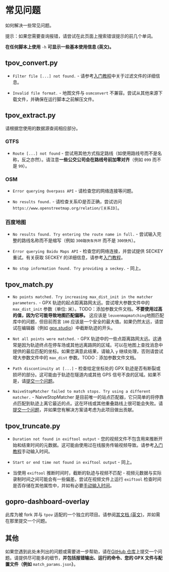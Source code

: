 # 常见问题

如何解决一些常见问题。

提示：如果您需要查询报错，请尝试在此页面上搜索错误提示的前几个单词。

**在任何脚本上使用** `-h` **可显示一些基本使用信息 (英文)。**

## tpov_convert.py

- `Filter file [...] not found.` - 请参考[入门教程](quickstart.md#下载地图)中关于过滤文件的详细信息。

- `Invalid file format.` - 地图文件与 `osmconvert` 不兼容。尝试从其他来源下载文件，并确保在运行脚本之前解压文件。

## tpov_extract.py

请根据您使用的数据源查阅相应部分。

### GTFS

- `Route [...] not found` - 尝试用其他方式指定路线（如使用路线号而不是名称，反之亦然）。请注意**一些公交公司会在路线号前加零对齐**（例如 `099` 而不是 `99`）。

### OSM

- `Error querying Overpass API` - 请检查您的网络连接等问题。

- `No results found.` - 请检查关系ID是否正确，尝试访问 `https://www.openstreetmap.org/relation/[关系ID]`。

### 百度地图

- `No results found. Try entering the route name in full.` - 尝试输入完整的路线名称而不是缩写（例如 `300路快车外环` 而不是 `300快外`）。

- `Error querying Baidu Maps API` - 检查您的网络连接，并尝试提供 SECKEY 重试。有关获取 SECKEY 的详细信息，请参考[入门教程](quickstart.md#百度地图)。

- `No stop information found. Try providing a seckey.` - 同上。

## tpov_match.py

- `No points matched. Try increasing max_dist_init in the matcher parameters.` - GPX 轨迹的起点距离路网太远。尝试增大参数文件中的 `max_dist_init` 参数（单位: 米）。TODO：添加参数文件文档。**不要使用过高的值，因为它可能导致地图匹配偏移。** 这应该是 `leuvenmapmatching`地图匹配库中的问题，但目前而言 `100` 应该是一个安全的最大值。如果仍然太远，请尝试在编辑器（例如 [gpx.studio](https://gpx.studio/)）中截断轨迹的开头。

- `Not all points were matched.` - GPX 轨迹中的一些点距离路网太远。这通常是因为轨迹终点在停车场或其他远离路网的区域。可以在地图上查找消息中提供的最后匹配的坐标。如果您满意此结果，请输入 `y` 继续处理，否则请尝试增大参数文件中的 `max_dist` 参数。TODO：添加参数文件文档。

- `Path discontinuity at [...]` - 检查给定坐标处的 GPX 轨迹是否有断裂或损坏的部分。这可能由于轨迹在隧道内或其他 GPS 信号不良的区域。如果不是，请[提交一个问题](#其他)。

- `NaiveStopMatcher failed to match stops. Try using a different matcher.` - NaiveStopMatcher 是目前唯一的站点匹配器，它只简单的将停靠点匹配到轨迹上离它最近的点。这在环线或其他重叠路线上很可能会失败。请[提交一个问题](#其他)，并如果您有解决方案请考虑为此项目做出贡献。

## tpov_truncate.py

- `Duration not found in exiftool output` - 您的视频文件不包含用来推断开始和结束时间的元数据。这可能由使用过在线服务传输视频导致。请参考[入门教程](quickstart.md#匹配与截断GPS轨迹)手动输入时间。

- `Start or end time not found in exiftool output` - 同上。

- 当使用 `exiftool` 推断时间时，截断的轨迹与视频不匹配 - 视频元数据与实际录制时间之间可能会有一些偏差。尝试在视频文件上运行 `exiftool` 检查时间是否存储在其他属性中，并如有必要[手动输入时间](quickstart.md#匹配与截断GPS轨迹)。

## gopro-dashboard-overlay

此库为被 fork 并与 `tpov` 适配的一个独立的项目。请参阅[其文档 (英文)]("https://github.com/CyrilSLi/gopro-dashboard-overlay/tree/main/docs")，并如需在那里提交一个问题。

## 其他

如果您遇到此处未列出的问题或需要进一步帮助，请在[GitHub 仓库](https://github.com/CyrilSLi/tpov)上提交一个问题。请提供尽可能多的细节，**并包括报错输出、运行的命令、您的 GPX 文件与配置文件（例如** `match_params.json`**）**。
